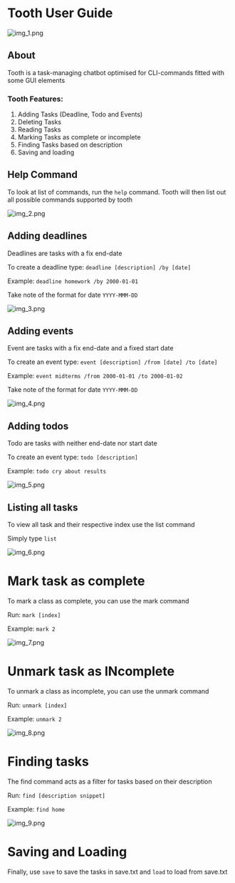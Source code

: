 # Tooth User Guide

![img_1.png](img_1.png)

## About
Tooth is a task-managing chatbot optimised for CLI-commands fitted with some GUI elements

### Tooth Features:
<ol>
    <li>Adding Tasks (Deadline, Todo and Events)</li>
    <li>Deleting Tasks</li>
    <li>Reading Tasks</li>
    <li>Marking Tasks as complete or incomplete</li>
    <li>Finding Tasks based on description</li>
    <li>Saving and loading</li>
</ol>

## Help Command
To look at list of commands, run the `help` command. Tooth will then list out all possible commands supported by tooth


![img_2.png](img_2.png)

## Adding deadlines

Deadlines are tasks with a fix end-date

To create a deadline type: `deadline [description] /by [date]`

Example: `deadline homework /by 2000-01-01`

Take note of the format for date `YYYY-MMM-DD`

![img_3.png](img_3.png)

## Adding events

Event are tasks with a fix end-date and a fixed start date

To create an event type: `event [description] /from [date] /to [date]`

Example: `event midterms /from 2000-01-01 /to 2000-01-02`

Take note of the format for date `YYYY-MMM-DD`

![img_4.png](img_4.png)

## Adding todos

Todo are tasks with neither end-date nor start date

To create an event type: `todo [description]`

Example: `todo cry about results`

![img_5.png](img_5.png)

## Listing all tasks

To view all task and their respective index use the list command

Simply type `list`

![img_6.png](img_6.png)

# Mark task as complete

To mark a class as complete, you can use the mark command

Run: `mark [index]`

Example: `mark 2`

![img_7.png](img_7.png)

# Unmark task as INcomplete

To unmark a class as incomplete, you can use the unmark command

Run: `unmark [index]`

Example: `unmark 2`

![img_8.png](img_8.png)

# Finding tasks

The find command acts as a filter for tasks based on their description

Run: `find [description snippet]`

Example: `find home`

![img_9.png](img_9.png)

# Saving and Loading

Finally, use `save` to save the tasks in save.txt and `load` to load from save.txt 